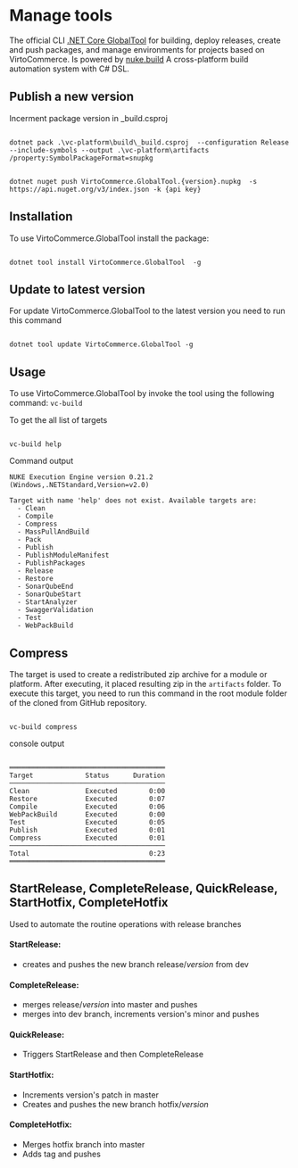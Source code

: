 # Manage tools

The official CLI [.NET Core GlobalTool](https://docs.microsoft.com/en-us/dotnet/core/tools/global-tools) for building, deploy releases, create and push packages, and manage environments for projects based on VirtoCommerce. Is powered by [nuke.build](https://nuke.build/) A cross-platform build automation system with C# DSL.
## Publish a new version

Incerment package version in _build.csproj

```console

dotnet pack .\vc-platform\build\_build.csproj  --configuration Release --include-symbols --output .\vc-platform\artifacts /property:SymbolPackageFormat=snupkg

```

```console

dotnet nuget push VirtoCommerce.GlobalTool.{version}.nupkg  -s https://api.nuget.org/v3/index.json -k {api key}

```
## Installation

To use VirtoCommerce.GlobalTool  install the  package:

```console

dotnet tool install VirtoCommerce.GlobalTool  -g

```


## Update to latest version 
For update VirtoCommerce.GlobalTool to the latest version you need to run this command

```console

dotnet tool update VirtoCommerce.GlobalTool -g

```

## Usage
To use VirtoCommerce.GlobalTool by invoke the tool using the following command: `vc-build`

To get the all list of targets 
```console

vc-build help

```
Command output

```console
NUKE Execution Engine version 0.21.2 (Windows,.NETStandard,Version=v2.0)

Target with name 'help' does not exist. Available targets are:
  - Clean
  - Compile
  - Compress
  - MassPullAndBuild
  - Pack
  - Publish
  - PublishModuleManifest
  - PublishPackages
  - Release
  - Restore
  - SonarQubeEnd
  - SonarQubeStart
  - StartAnalyzer
  - SwaggerValidation
  - Test
  - WebPackBuild

```

## Compress
The target is used to create a redistributed zip archive for a module or platform. After executing, it  placed resulting zip in the `artifacts` folder.
To execute this target, you need to run this command in the root module folder of the cloned from GitHub repository.

```console

vc-build compress

```

console output

```console

═══════════════════════════════════════
Target             Status      Duration
───────────────────────────────────────
Clean              Executed        0:00
Restore            Executed        0:07
Compile            Executed        0:06
WebPackBuild       Executed        0:00
Test               Executed        0:05
Publish            Executed        0:01
Compress           Executed        0:01
───────────────────────────────────────
Total                              0:23
═══════════════════════════════════════

```

## StartRelease, CompleteRelease, QuickRelease, StartHotfix, CompleteHotfix
Used to automate the routine operations with release branches
#### StartRelease:
- creates and pushes the new branch release/*version* from dev
#### CompleteRelease:
- merges release/*version* into master and pushes
- merges into dev branch, increments version's minor and pushes
#### QuickRelease: 
- Triggers StartRelease and then CompleteRelease
#### StartHotfix:
- Increments version's patch in master
- Creates and pushes the new branch hotfix/*version*
#### CompleteHotfix:
- Merges hotfix branch into master
- Adds tag and pushes

